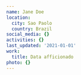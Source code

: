 ```yaml
---
name: Jane Doe
location:
  city: Sao Paolo
  country: Brazil
social_media: {}
activities: {}
last_updated: '2021-01-01'
work:
  title: Data afficionado
photo: {}
---
```

